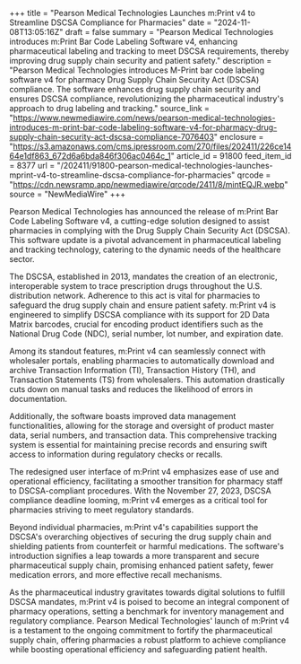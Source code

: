 +++
title = "Pearson Medical Technologies Launches m:Print v4 to Streamline DSCSA Compliance for Pharmacies"
date = "2024-11-08T13:05:16Z"
draft = false
summary = "Pearson Medical Technologies introduces m:Print Bar Code Labeling Software v4, enhancing pharmaceutical labeling and tracking to meet DSCSA requirements, thereby improving drug supply chain security and patient safety."
description = "Pearson Medical Technologies introduces M-Print bar code labeling software v4 for pharmacy Drug Supply Chain Security Act (DSCSA) compliance. The software enhances drug supply chain security and ensures DSCSA compliance, revolutionizing the pharmaceutical industry's approach to drug labeling and tracking."
source_link = "https://www.newmediawire.com/news/pearson-medical-technologies-introduces-m-print-bar-code-labeling-software-v4-for-pharmacy-drug-supply-chain-security-act-dscsa-compliance-7076403"
enclosure = "https://s3.amazonaws.com/cms.ipressroom.com/270/files/202411/226ce1464e1df863_672d6a6bda846f306ac0464c_1"
article_id = 91800
feed_item_id = 8377
url = "/202411/91800-pearson-medical-technologies-launches-mprint-v4-to-streamline-dscsa-compliance-for-pharmacies"
qrcode = "https://cdn.newsramp.app/newmediawire/qrcode/2411/8/mintEQJR.webp"
source = "NewMediaWire"
+++

<p>Pearson Medical Technologies has announced the release of m:Print Bar Code Labeling Software v4, a cutting-edge solution designed to assist pharmacies in complying with the Drug Supply Chain Security Act (DSCSA). This software update is a pivotal advancement in pharmaceutical labeling and tracking technology, catering to the dynamic needs of the healthcare sector.</p><p>The DSCSA, established in 2013, mandates the creation of an electronic, interoperable system to trace prescription drugs throughout the U.S. distribution network. Adherence to this act is vital for pharmacies to safeguard the drug supply chain and ensure patient safety. m:Print v4 is engineered to simplify DSCSA compliance with its support for 2D Data Matrix barcodes, crucial for encoding product identifiers such as the National Drug Code (NDC), serial number, lot number, and expiration date.</p><p>Among its standout features, m:Print v4 can seamlessly connect with wholesaler portals, enabling pharmacies to automatically download and archive Transaction Information (TI), Transaction History (TH), and Transaction Statements (TS) from wholesalers. This automation drastically cuts down on manual tasks and reduces the likelihood of errors in documentation.</p><p>Additionally, the software boasts improved data management functionalities, allowing for the storage and oversight of product master data, serial numbers, and transaction data. This comprehensive tracking system is essential for maintaining precise records and ensuring swift access to information during regulatory checks or recalls.</p><p>The redesigned user interface of m:Print v4 emphasizes ease of use and operational efficiency, facilitating a smoother transition for pharmacy staff to DSCSA-compliant procedures. With the November 27, 2023, DSCSA compliance deadline looming, m:Print v4 emerges as a critical tool for pharmacies striving to meet regulatory standards.</p><p>Beyond individual pharmacies, m:Print v4's capabilities support the DSCSA's overarching objectives of securing the drug supply chain and shielding patients from counterfeit or harmful medications. The software's introduction signifies a leap towards a more transparent and secure pharmaceutical supply chain, promising enhanced patient safety, fewer medication errors, and more effective recall mechanisms.</p><p>As the pharmaceutical industry gravitates towards digital solutions to fulfill DSCSA mandates, m:Print v4 is poised to become an integral component of pharmacy operations, setting a benchmark for inventory management and regulatory compliance. Pearson Medical Technologies' launch of m:Print v4 is a testament to the ongoing commitment to fortify the pharmaceutical supply chain, offering pharmacies a robust platform to achieve compliance while boosting operational efficiency and safeguarding patient health.</p>